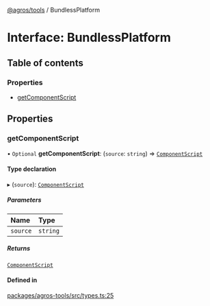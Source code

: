 [@agros/tools](../index.md) / BundlessPlatform

# Interface: BundlessPlatform

## Table of contents

### Properties

- [getComponentScript](BundlessPlatform.md#getcomponentscript)

## Properties

### <a id="getcomponentscript" name="getcomponentscript"></a> getComponentScript

• `Optional` **getComponentScript**: (`source`: `string`) => [`ComponentScript`](ComponentScript.md)

#### Type declaration

▸ (`source`): [`ComponentScript`](ComponentScript.md)

##### Parameters

| Name | Type |
| :------ | :------ |
| `source` | `string` |

##### Returns

[`ComponentScript`](ComponentScript.md)

#### Defined in

[packages/agros-tools/src/types.ts:25](https://github.com/agrosjs/agros/blob/fbf3305/packages/agros-tools/src/types.ts#L25)
